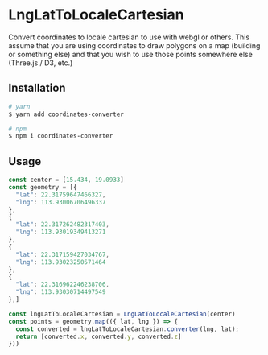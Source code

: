 # LngLatToLocaleCartesian
Convert coordinates to locale cartesian to use with webgl or others. This assume that you are using coordinates to draw polygons on a map (building or something else) and that you wish to use those points somewhere else (Three.js / D3, etc.)

## Installation

```sh
# yarn
$ yarn add coordinates-converter

# npm
$ npm i coordinates-converter
```

## Usage

```js
const center = [15.434, 19.0933]
const geometry = [{
  "lat": 22.31759647466327,
  "lng": 113.93006706496337
},
{
  "lat": 22.317262482317403,
  "lng": 113.93019349413271
},
{
  "lat": 22.317159427034767,
  "lng": 113.93023250571464
},
{
  "lat": 22.316962246238706,
  "lng": 113.93030714497549
},]

const lngLatToLocaleCartesian = LngLatToLocaleCartesian(center)
const points = geometry.map(({ lat, lng }) => {
  const converted = lngLatToLocaleCartesian.converter(lng, lat);
  return [converted.x, converted.y, converted.z]
}))
```
